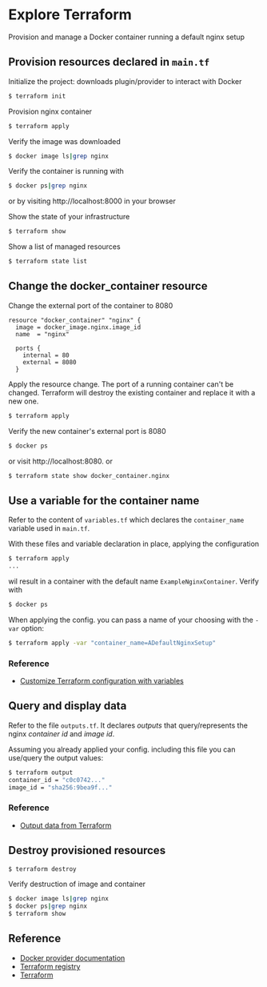 # Explore Terraform

 Provision and manage a Docker container running a default nginx setup

## Provision resources declared in `main.tf`

Initialize the project: downloads plugin/provider to interact with Docker
```bash
$ terraform init
```

Provision nginx container
```bash
$ terraform apply
```

Verify the image was downloaded
```bash
$ docker image ls|grep nginx
```

Verify the container is running with
```bash
$ docker ps|grep nginx
```
or by visiting http://localhost:8000 in your browser

Show the state of your infrastructure
```bash
$ terraform show
```

Show a list of managed resources
```bash
$ terraform state list
```

## Change the docker_container resource

Change the external port of the container to 8080

```hcl
resource "docker_container" "nginx" {
  image = docker_image.nginx.image_id
  name  = "nginx"

  ports {
    internal = 80
    external = 8080
  }
```

Apply the resource change. The port of a running container can't be changed. Terraform will destroy the existing container and replace it with a new one.

```bash
$ terraform apply
```

Verify the new container's external port is 8080

```bash
$ docker ps
```
or visit http://localhost:8080.
or

```bash
$ terraform state show docker_container.nginx
```

## Use a variable for the container name

Refer to the content of `variables.tf` which declares the `container_name` variable used in `main.tf`.

With these files and variable declaration in place, applying the configuration

```bash
$ terraform apply
...
```

wil result in a container with the default name `ExampleNginxContainer`. Verify with

```bash
$ docker ps
```

When applying the config. you can pass a name of your choosing with the `-var` option:

```bash
$ terraform apply -var "container_name=ADefaultNginxSetup"
```
### Reference

* [Customize Terraform configuration with variables](https://developer.hashicorp.com/terraform/tutorials/configuration-language/variables)

## Query and display data

Refer to the file `outputs.tf`. It declares _outputs_ that query/represents the nginx _container id_ and _image id_.

Assuming you already applied your config. including this file you can use/query the output values:

```bash
$ terraform output
container_id = "c0c0742..."
image_id = "sha256:9bea9f..."
```

### Reference

* [Output data from Terraform](https://developer.hashicorp.com/terraform/tutorials/configuration-language/outputs)

## Destroy provisioned resources
```bash
$ terraform destroy
```

Verify destruction of image and container
```bash
$ docker image ls|grep nginx
$ docker ps|grep nginx
$ terraform show
```

## Reference

* [Docker provider documentation](https://registry.terraform.io/providers/kreuzwerker/docker/latest/docs)
* [Terraform registry](https://registry.terraform.io/)
* [Terraform](https://developer.hashicorp.com/terraform)